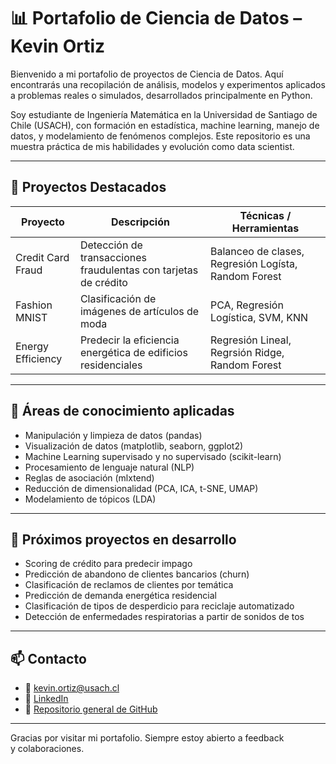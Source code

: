 # 📊 Portafolio de Ciencia de Datos – Kevin Ortiz

Bienvenido a mi portafolio de proyectos de Ciencia de Datos. Aquí encontrarás una recopilación de análisis, modelos y experimentos aplicados a problemas reales o simulados, desarrollados principalmente en Python.

Soy estudiante de Ingeniería Matemática en la Universidad de Santiago de Chile (USACH), con formación en estadística, machine learning, manejo de datos, y modelamiento de fenómenos complejos. Este repositorio es una muestra práctica de mis habilidades y evolución como data scientist.

---

## 📁 Proyectos Destacados

| Proyecto | Descripción | Técnicas / Herramientas |
|---------|-------------|--------------------------|
| Credit Card Fraud | Detección de transacciones fraudulentas con tarjetas de crédito | Balanceo de clases, Regresión Logísta, Random Forest |
| Fashion MNIST | Clasificación de imágenes de artículos de moda | PCA, Regresión Logística, SVM, KNN |
| Energy Efficiency | Predecir la eficiencia energética de edificios residenciales | Regresión Lineal, Regrsión Ridge, Random Forest |
---

## 🧠 Áreas de conocimiento aplicadas

- Manipulación y limpieza de datos (pandas)
- Visualización de datos (matplotlib, seaborn, ggplot2)
- Machine Learning supervisado y no supervisado (scikit-learn)
- Procesamiento de lenguaje natural (NLP)
- Reglas de asociación (mlxtend)
- Reducción de dimensionalidad (PCA, ICA, t-SNE, UMAP)
- Modelamiento de tópicos (LDA)

---

## 📌 Próximos proyectos en desarrollo

- Scoring de crédito para predecir impago
- Predicción de abandono de clientes bancarios (churn)
- Clasificación de reclamos de clientes por temática
- Predicción de demanda energética residencial
- Clasificación de tipos de desperdicio para reciclaje automatizado
- Detección de enfermedades respiratorias a partir de sonidos de tos

---

## 📫 Contacto

- 📧 kevin.ortiz@usach.cl
- 💼 [LinkedIn](https://www.linkedin.com/in/kevin-ortiz-collao-16376a275)
- 📂 [Repositorio general de GitHub](https://github.com/Kevin2558)

---

Gracias por visitar mi portafolio. Siempre estoy abierto a feedback y colaboraciones.
